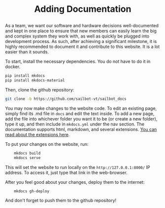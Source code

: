 # <p style="text-align: center;"> Adding Documentation </p>

As a team, we want our software and hardware decisions well-documented and kept in one place to ensure that new members can easily learn the big and complex system they work with, as well as quickly be plugged into development process. As such, after achieving a significant milestone, it is highly recommended to document it and contribute to this website. It is a lot easier than it sounds.

To start, install the necessary dependencies. You do not have to do it in docker.

```sh
pip install mkdocs
pip install mkdocs-material
```

Then, clone the github repository:
```sh
git clone -b https://github.com/sailbot-vt/sailbot_docs
```

You may now make changes to the website code. To edit an existing page, simply find its .md file in `docs` and edit the text inside. To add a new page, add the file into whichever folder you want it to be (or create a new folder), type it up, and then include in `mkdocs.yml` under the nav section. The documentation supports html, markdown, and several extensions. <a href="https://facelessuser.github.io/pymdown-extensions">You can read about the extensions here</a>.

To put your changes on the website, run:
```sh
    mkdocs build
    mkdocs serve
```

This will set the website to run locally on the `http://127.0.0.1:8000/` IP address. To access it, just type that link in the web-browser.

After you feel good about your changes, deploy them to the internet:
```sh
    mkdocs gh-deploy
```

And don't forget to push them to the github repository!
